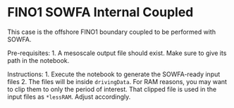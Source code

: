 # FINO1 SOWFA Internal Coupled

This case is the offshore FINO1 boundary coupled to be performed with SOWFA.

Pre-requisites:
    1. A mesoscale output file should exist. Make sure to give its path in the notebook.

Instructions:
    1. Execute the notebook to generate the SOWFA-ready input files
    2. The files will be inside `drivingData`. For RAM reasons, you may want to clip them to only the period of interest. That clipped file is used in the input files as `*lessRAM`. Adjust accordingly.
